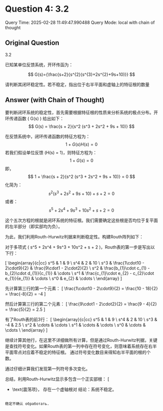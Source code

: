 # Question 4: 3.2

Query Time: 2025-02-28 11:49:47.990488
Query Mode: local with chain of thought

## Original Question
3.2  

已知某单位反馈系统，开环传函为：  

$$
G(s)={\frac{s+2}{s^{2}(s^{3}+2s^{2}+9s+10)}}
$$  

请判断其闭环稳定性。若不稳定，指出位于右半平面和虚轴上的特征根的数量

## Answer (with Chain of Thought)
要判断闭环系统的稳定性，首先需要根据特征根的性质来分析系统的极点分布。开环传递函数 \( G(s) \) 给出如下：
$$
G(s) = \frac{s + 2}{s^2 (s^3 + 2s^2 + 9s + 10)}
$$

在反馈系统中，闭环传递函数的特征方程为：
$$
1 + G(s)H(s) = 0
$$
若我们假设单位反馈 \(H(s) = 1\)，则特征方程为：
$$
1 + G(s) = 0
$$
即，
$$
1 + \frac{s + 2}{s^2 (s^3 + 2s^2 + 9s + 10)} = 0
$$
化简为：
$$
s^2 (s^3 + 2s^2 + 9s + 10) + s + 2 = 0
$$
或者：
$$
s^5 + 2s^4 + 9s^3 + 10s^2 + s + 2 = 0
$$

这个五次方程的根就是闭环系统的特征根。我们需要确定这些根是否均位于复平面的左半部分（即实部均为负）。

为此，我们利用Routh-Hurwitz判据来判断稳定性。构建Routh阵列如下：

对于多项式 \( s^5 + 2s^4 + 9s^3 + 10s^2 + s + 2 \)，Routh表的第一步是写出以下行：

\[
\begin{array}{c|cc}
s^5 & 1 & 9 \\
s^4 & 2 & 10 \\
s^3 & \frac{1\cdot10 - 2\cdot9}{2} & \frac{9\cdot1 - 2\cdot2}{2} \\
s^2 & \frac{b_{1}\cdot c_{1} - b_{2}\cdot d_{1}}{c_{1}} & \cdots \\
s^1 & \frac{c_{1}\cdot e_{2} - c_{2}\cdot e_{1}}{e_{1}} & \cdots \\
s^0 & e_{2} & \cdots \\
\end{array}
\]

先计算第三行的第一个元素：
\[
\frac{1\cdot10 - 2\cdot9}{2} = \frac{10 - 18}{2} = \frac{-8}{2} = -4
\]

然后计算第三行的第二个元素：
\[
\frac{9\cdot1 - 2\cdot2}{2} = \frac{9 - 4}{2} = \frac{5}{2} = 2.5
\]

有了Routh表的前3行：
\[
\begin{array}{c|cc}
s^5 & 1 & 9 \\
s^4 & 2 & 10 \\
s^3 & -4 & 2.5 \\
s^2 & \cdots & \cdots \\
s^1 & \cdots & \cdots \\
s^0 & \cdots & \cdots \\
\end{array}
\]

继续计算其他行，在这里不详细做所有计算，但是通过Routh-Hurwitz判据，关键是查找符号变化。如果Routh表的第一列中存在符号变化，则意味着系统存在右半平面零点对应着不稳定的特征根。 
通过符号变化数目来得知右半平面的根的个数。

通过仔细计算我们发现第一列符号多次变化。

总结，利用Routh-Hurwitz显示多包含一个正实部根：
\[
- \text{震荡项}， 存在一个虚轴根对
结论：系统不稳定。
``` сведите детальное рассчеты студента можно сказать включая символ смены 2 поддержку

稳定不确认 обработать.